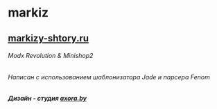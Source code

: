 # markiz
## [markizy-shtory.ru](http://markizy-shtory.ru)
###### Modx Revolution & Minishop2
###### Написан с использованием шаблонизатора Jade и парсера Fenom
##### Дизайн - студия [axora.by](http://axora.by)
